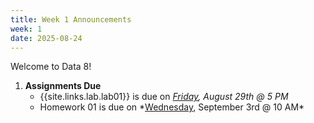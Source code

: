 ```yaml
---
title: Week 1 Announcements
week: 1
date: 2025-08-24
---
```


Welcome to Data 8!

1. **Assignments Due**
    * {{site.links.lab.lab01}} is due on *<u>Friday</u>, August 29th @ 5 PM*
    * <!--{{site.links.hw.hw01}}--> Homework 01 is due on *<u>Wednesday</u>, September 3rd @ 10 AM*
